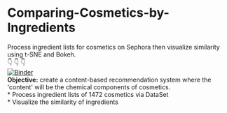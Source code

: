 # Comparing-Cosmetics-by-Ingredients
Process ingredient lists for cosmetics on Sephora then visualize similarity using t-SNE and Bokeh.
<br>
 :point_down:  :point_down:  :point_down: 
 <br>
[![Binder](https://mybinder.org/badge_logo.svg)](https://mybinder.org/v2/gh/farahjbara/Comparing-Cosmetics-by-Ingredients/main)
<br> 
**Objective:**
create a content-based recommendation system where the 'content' will be the chemical components of cosmetics.
<br>
                  * Process ingredient lists of 1472 cosmetics via DataSet
<br>
                  * Visualize the similarity of ingredients
<br>

